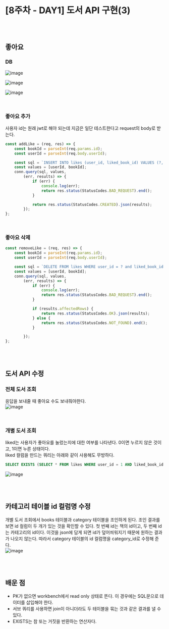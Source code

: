 # [8주차 - DAY1] 도서 API 구현(3)

<br><br>

## 좋아요
### DB
![image](https://github.com/ncherryu/DevcourseTIL/assets/161540219/cff81650-664f-4fe3-a0cb-c5051703b3da)

![image](https://github.com/ncherryu/DevcourseTIL/assets/161540219/ed7e1b3d-23d6-4bc1-8e98-f9955b1c5b46)

![image](https://github.com/ncherryu/DevcourseTIL/assets/161540219/746a3417-d106-4895-b501-4f8730126f85)

<br>

### 좋아요 추가
사용자 id는 원래 jwt로 해야 되는데 지금은 일단 테스트한다고 request의 body로 받는다.
``` javascript
const addLike = (req, res) => {
    const bookId = parseInt(req.params.id);
    const userId = parseInt(req.body.userId);

    const sql = `INSERT INTO likes (user_id, liked_book_id) VALUES (?, ?)`;
    const values = [userId, bookId];
    conn.query(sql, values,
        (err, results) => {
            if (err) {
                console.log(err);
                return res.status(StatusCodes.BAD_REQUEST).end();
            }

            return res.status(StatusCodes.CREATED).json(results);
        });
};
```

<br>

### 좋아요 삭제
``` javascript
const removeLike = (req, res) => {
    const bookId = parseInt(req.params.id);
    const userId = parseInt(req.body.userId);

    const sql = `DELETE FROM likes WHERE user_id = ? and liked_book_id = ?`;
    const values = [userId, bookId];
    conn.query(sql, values,
        (err, results) => {
            if (err) {
                console.log(err);
                return res.status(StatusCodes.BAD_REQUEST).end();
            }

            if (results.affectedRows) {
                return res.status(StatusCodes.OK).json(results);
            } else {
                return res.status(StatusCodes.NOT_FOUND).end();
            }

        });
};
```

<br><br>

## 도서 API 수정
### 전체 도서 조회
응답을 보내줄 때 좋아요 수도 보내줘야한다.<br>
![image](https://github.com/ncherryu/DevcourseTIL/assets/161540219/de4db515-e525-44f6-a5e5-a9055bc4b9dc)

<br>

### 개별 도서 조회
liked는 사용자가 좋아요를 눌렀는지에 대한 여부를 나타낸다. 0이면 누르지 않은 것이고, 1이면 누른 상태이다.
<br>
liked 컬럼을 만드는 쿼리는 아래와 같이 사용해도 무방하다.
``` sql
SELECT EXISTS (SELECT * FROM likes WHERE user_id = 1 AND liked_book_id = 1);
```
![image](https://github.com/ncherryu/DevcourseTIL/assets/161540219/46b4a34d-3c18-499c-ad83-7e574d725590)

<br><br>

## 카테고리 테이블 id 컬럼명 수정
개별 도서 조회에서 books 테이블과 category 테이블을 조인하게 된다. 조인 결과를 보면 id 컬럼이 두 개가 있는 것을 확인할 수 있다. 첫 번째 id는 책의 id이고, 두 번째 id는 카테고리의 id이다. 이것을 json에 담게 되면 id가 덮어씌워지기 때문에 원하는 결과가 나오지 않는다. 따라서 category 테이블의 id 컬럼명을 category_id로 수정해 준다.<br>
![image](https://github.com/ncherryu/DevcourseTIL/assets/161540219/1c44d150-25dc-494f-bc09-b1fc980c62f7)

<br><br>

## 배운 점
- PK가 없으면 workbench에서 read only 상태로 뜬다. 이 경우에는 SQL문으로 데이터를 삽입해야 한다.
- 서브 쿼리를 사용하면 join이 아니더라도 두 테이블을 묶는 것과 같은 결과를 낼 수 있다.
- EXISTS는 참 또는 거짓을 반환하는 연산자다.


